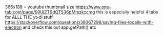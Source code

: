 366x188 = youtube thumbnail size
https://www.one-tab.com/page/99UjZT9dQTS36pMmzkccmg this is especially helpful 4 tabs for ALLL THE yt-dl stuff
https://stackoverflow.com/questions/38067298/saving-files-locally-with-electron and check this out app.getPath() etc
